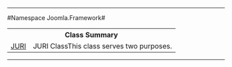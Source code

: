 - - -

#Namespace Joomla.Framework#

<table class="title">
<tr><th colspan="2" class="title">Class Summary</th></tr>
<tr><td class="name"><a href="https://github.com/JeyDotC/Hirudo-docs/blob/master/joomla/framework/juri.html">JURI</a></td><td class="description">JURI ClassThis class serves two purposes. </td></tr>
</table>

- - -

